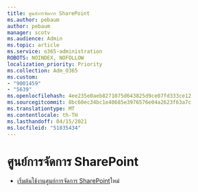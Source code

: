 ```yaml
---
title: ศูนย์การจัดการ SharePoint
ms.author: pebaum
author: pebaum
manager: scotv
ms.audience: Admin
ms.topic: article
ms.service: o365-administration
ROBOTS: NOINDEX, NOFOLLOW
localization_priority: Priority
ms.collection: Adm_O365
ms.custom:
- "9001459"
- "5639"
ms.openlocfilehash: 4ee235e0aeb8271075d643825d9ce07fd333ce12
ms.sourcegitcommit: 8bc60ec34bc1e40685e3976576e04a2623f63a7c
ms.translationtype: MT
ms.contentlocale: th-TH
ms.lasthandoff: 04/15/2021
ms.locfileid: "51835434"
---
```

# <a name="sharepoint-admin-center"></a>ศูนย์การจัดการ SharePoint

- [เริ่มต้นใช้งานศูนย์การจัดการ SharePoint](https://docs.microsoft.com/sharepoint/get-started-new-admin-center)ใหม่
